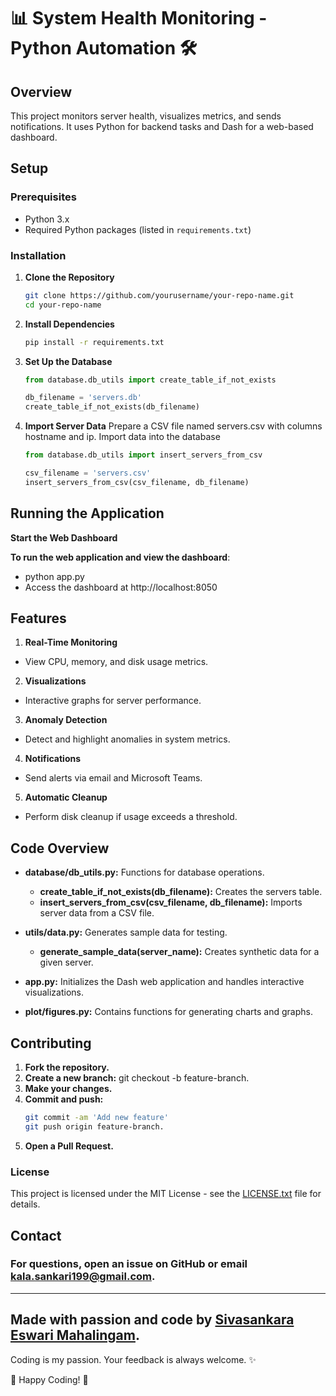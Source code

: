 # 📊 System Health Monitoring - Python Automation 🛠️

## Overview

This project monitors server health, visualizes metrics, and sends notifications. It uses Python for backend tasks and Dash for a web-based dashboard.

## Setup

### Prerequisites

- Python 3.x
- Required Python packages (listed in `requirements.txt`)

### Installation

1. **Clone the Repository**
   ```bash
   git clone https://github.com/yourusername/your-repo-name.git
   cd your-repo-name
   
2. **Install Dependencies**
   ```bash
   pip install -r requirements.txt

4. **Set Up the Database**
   ```python
   from database.db_utils import create_table_if_not_exists

   db_filename = 'servers.db'
   create_table_if_not_exists(db_filename)

6. **Import Server Data**
   Prepare a CSV file named servers.csv with columns hostname and ip.
   Import data into the database
   ```python
   from database.db_utils import insert_servers_from_csv

   csv_filename = 'servers.csv'
   insert_servers_from_csv(csv_filename, db_filename)

## Running the Application
**Start the Web Dashboard**

**To run the web application and view the dashboard**:
 - python app.py
 - Access the dashboard at http://localhost:8050

## Features
1. **Real-Time Monitoring**
  - View CPU, memory, and disk usage metrics.
2. **Visualizations**
  - Interactive graphs for server performance.
3. **Anomaly Detection**
  - Detect and highlight anomalies in system metrics.
4. **Notifications**
  - Send alerts via email and Microsoft Teams.
5. **Automatic Cleanup**
  - Perform disk cleanup if usage exceeds a threshold.

## Code Overview
- **database/db_utils.py:** Functions for database operations.

    - **create_table_if_not_exists(db_filename):** Creates the servers table.
    - **insert_servers_from_csv(csv_filename, db_filename):** Imports server data from a CSV file.
- **utils/data.py:** Generates sample data for testing.

     - **generate_sample_data(server_name):** Creates synthetic data for a given server.
- **app.py:** Initializes the Dash web application and handles interactive visualizations.

- **plot/figures.py:** Contains functions for generating charts and graphs.

## Contributing
1. **Fork the repository.**
2. **Create a new branch:** git checkout -b feature-branch.
3. **Make your changes.**
4. **Commit and push:**
   ```bash
   git commit -am 'Add new feature'
   git push origin feature-branch.
5. **Open a Pull Request.**

### License

This project is licensed under the MIT License - see the [LICENSE.txt](LICENSE.txt) file for details.

## Contact

### For questions, open an issue on GitHub or email kala.sankari199@gmail.com.
---

## Made with passion and code by [**Sivasankara Eswari Mahalingam**](https://github.com/Eswari123-cloud).

Coding is my passion. Your feedback is always welcome. ✨

🚀 Happy Coding! 🚀



